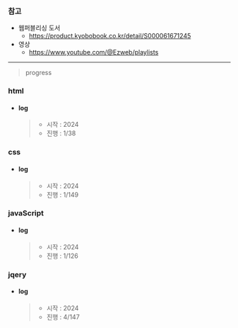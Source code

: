 ### 참고

- 웹퍼블리싱 도서
  - https://product.kyobobook.co.kr/detail/S000061671245
- 영상
  - https://www.youtube.com/@Ezweb/playlists

---

> progress

### html

- #### log
  > - 시작 : 2024
  > - 진행 : 1/38

### css

- #### log
  > - 시작 : 2024
  > - 진행 : 1/149

### javaScript

- #### log
  > - 시작 : 2024
  > - 진행 : 1/126

### jqery

- #### log
  > - 시작 : 2024
  > - 진행 : 4/147

